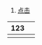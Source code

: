 1. <a id ="01-1"> [点击](#01-2)



| 123<a id ="01-2"> |  |
|--|--|
|  |  |


<!--stackedit_data:
eyJoaXN0b3J5IjpbLTgzNzc4Mjc1NF19
-->